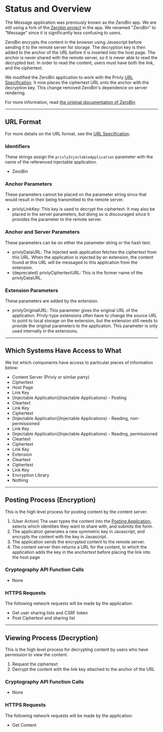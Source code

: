 # Status and Overview

The Message application was previously known as the ZeroBin app.  We are still using a fork of the [Zerobin project](http://sebsauvage.net/wiki/doku.php?id=php:zerobin) in the app. We renamed "ZeroBin" to "Message" since it is significantly less confusing to users.

ZeroBin encrypts the content in the browser using Javascript before sending it to the remote server for storage. The decryption key is then added to the anchor of the URL before it is inserted into the host page. The anchor is never shared with the remote server, so it is never able to read the decrypted text. In order to read the content, users must have both the link, and the ciphertext.

We modified the ZeroBin application to work with the Privly [URL Specification](http://github.com/privly/privly-organization/wiki/URL-Specification). It now places the ciphertext URL onto the anchor with the decryption key. This change removed ZeroBin's dependence on server rendering.

For more information, read [the original documentation of ZeroBin](http://sebsauvage.net/wiki/doku.php?id=php:zerobin)

***

## URL Format

For more details on the URL format, see the [URL Specification](http://github.com/privly/privly-organization/wiki/URL-Specification).

### Identifiers

These strings assign the `privlyInjectableApplication` parameter with the name of the referenced injectable application.

* ZeroBin

### Anchor Parameters

These parameters cannot be placed on the parameter string since that would result in their being transmitted to the remote server.

* privlyLinkKey: This key is used to decrypt the ciphertext. It may also be placed in the server parameters, but doing so is discouraged since it provides the parameter to the remote server.

### Anchor and Server Parameters

These parameters can be on either the parameter string or the hash text.

* privlyDataURL: The injected web application fetches the ciphertext from this URL. When the application is injected by an extension, the content found at this URL will be messaged to this application from the extension.
* (deprecated) privlyCiphertextURL: This is the former name of the privlyDataURL.

### Extension Parameters

These parameters are added by the extension.

* privlyOriginalURL: This parameter gives the original URL of the application. Privly-type extensions often have to change the source URL to point to local storage on the extension, but the extension still needs to provide the original parameters to the application. This parameter is only used internally in the extensions.

***

## Which Systems Have Access to What

 We list which components have access to particular pieces of information below:

* Content Server (Privly or similar party)
 * Ciphertext
* Host Page
 * Link Key
* [Injectable Application](Injectable Applications) - Posting
 * Cleartext
 * Link Key
 * Ciphertext
* [Injectable Application](Injectable Applications) - Reading, non-permissioned
 * Link Key
* [Injectable Application](Injectable Applications) - Reading, permissioned
 * Cleartext
 * Ciphertext
 * Link Key
* Extension
 * Cleartext
 * Ciphertext
 * Link Key
* Encryption Library
 * Nothing

***

## Posting Process (Encryption)

This is the high level process for posting content by the content server.

1. (User Action) The user types the content into the [Posting Application](http://github.com/privly/privly-organization/wiki/Posting-Application), selects which identities they want to share with, and submits the form.
1. The application generates a new symmetric key in Javascript, and encrypts the content with the key in Javascript.
1. The application sends the encrypted content to the remote server.
1. The content server then returns a URL for the content, to which the application adds the key in the anchortext before placing the link into the host page

### Cryptography API Function Calls

* None

### HTTPS Requests

The following network requests will be made by the application:

* Get user sharing lists and CSRF token
* Post Ciphertext and sharing list

***

## Viewing Process (Decryption)

This is the high level process for decrypting content by users who have permission to view the content.

1. Request the ciphertext
1. Decrypt the content with the link key attached to the anchor of the URL

### Cryptography API Function Calls

* None
 
### HTTPS Requests

The following network requests will be made by the application:

* Get Content
